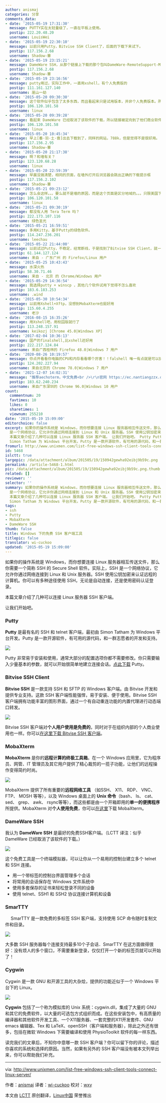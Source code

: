 ```yaml
---
author: anismaj
categories: 分享
comments_data:
- date: '2015-05-19 17:31:30'
  message: PUTTY实在太轻量级了，一直在平板上使用。
  postip: 222.20.48.20
  username: LouisWei
- date: '2015-05-19 22:30:10'
  message: 以前只用Putty，Bitvise SSH Client了，后面的下载下来试下。
  postip: 117.156.2.68
  username: Shadow-華
- date: '2015-05-19 23:15:21'
  message: DameWare SSH，从那个链接上下载的那个包叫DameWare-RemoteSupport-MobileGateway-v11.0.0-Eval.zip，400多M，怎么会这么大？？
  postip: 117.156.2.68
  username: Shadow-華
- date: '2015-05-19 23:16:56'
  message: putty用过，实际工作中，一直用xshell，有个人免费版的
  postip: 111.161.127.140
  username: 崖山一劫
- date: '2015-05-20 09:30:30'
  message: 这个软件似乎包含了太多东西，而且看起来只是试用版本，并非个人免费版本。所以不推荐了。
  postip: 106.120.101.58
  username: linux
- date: '2015-05-20 09:39:28'
  message: 看起来 DameWare 已经取消了该软件的下载，所以链接被定向到了他们商业软件上了。
  postip: 106.120.101.58
  username: linux
- date: '2015-05-20 10:45:34'
  message: 早上[番·羽·土·啬]出去下载到了，同样的网站，788k，但是觉得不是很好用。
  postip: 117.156.2.95
  username: Shadow-華
- date: '2015-05-20 21:17:38'
  message: 啊？和墙有关？
  postip: 123.120.68.28
  username: linux
- date: '2015-05-20 22:59:39'
  message: 早晨没搞清楚，相同的页面，在墙外打开后浏览器会跳出正确的下载提示框
  postip: 117.156.2.102
  username: Shadow-華
- date: '2015-05-21 09:23:12'
  message: 怎么会这样。。。要么就不是墙的原因，而是这个页面是区分地域的。。。只限美国下载。
  postip: 106.120.101.58
  username: linux
- date: '2015-05-21 09:30:19'
  message: 都没有人用 Tera Term 吗？
  postip: 222.173.107.116
  username: 绿色圣光
- date: '2015-05-21 16:59:51'
  message: 多用Kitty，基于Putty的绿色软件。
  postip: 114.247.236.201
  username: leechau
- date: '2015-05-22 21:44:00'
  message: 以前试过Putty，不稳定，经常断线，于是找到了Bitvise SSH Client，就一直用下来了。
  postip: 61.144.127.124
  username: 来自 - 广东广州 的 Firefox/Linux 用户
- date: '2015-05-25 10:43:43'
  message: 水深火热
  postip: 58.30.71.46
  username: 来自 - 北京 的 Chrome/Windows 用户
- date: '2015-05-29 14:36:54'
  message: 我选择putty + winscp ，其他几个软件试用下觉得不怎么喜欢
  postip: 183.6.183.253
  username: .wind
- date: '2015-05-30 10:54:34'
  message: 以前用Xshell+Xftp，没想到MobaXterm也挺好用
  postip: 115.60.4.255
  username: 老沙
- date: '2016-08-15 16:35:26'
  message: 用Xshell吧，用校园版就行了
  postip: 113.248.157.91
  username: keikozj [Chrome 45.0|Windows XP]
- date: '2017-02-04 10:36:13'
  message: 国产的finalshell,比xshell还好用
  postip: 222.217.124.84
  username: 来自广西桂林的 Firefox 48.0|Windows 7 用户
- date: '2020-08-26 10:19:57'
  message: 你点开看看你电脑的CPU和内存看看哪个厉害！！falshell 唯一有点就是可以执行命令一边上传文件 不用切换软件。
  postip: 124.202.227.94
  username: 来自北京的 Chrome 78.0|Windows 7 用户
- date: '2021-12-07 14:02:31'
  message: "推荐aechoterm，中文免费<br />\r\n官网 https://ec.nantiangzzx.com"
  postip: 183.62.240.234
  username: 来自广东深圳的 Chrome 96.0|Windows 10 用户
count:
  commentnum: 20
  favtimes: 10
  likes: 0
  sharetimes: 1
  viewnum: 255210
date: '2015-05-19 15:09:00'
editorchoice: false
excerpt: 如果你的操作系统是 Windows，而你想要连接 Linux 服务器相互传送文件，那么你需要一个简称 SSH 的 Secure Shell 软件。实际上，SSH
  是一个网络协议，它允许你通过网络连接到 Linux 和 Unix 服务器。SSH 使用公钥加密来认证远程的计算机。你可以有多种途径使用 SSH，无论是自动连接，还是使用密码认证登录。
  本篇文章介绍了几种可以连接 Linux 服务器 SSH 客户端。 让我们开始吧。 Putty Putty 是最有名的 SSH 和 telnet 客户端，最初由
  Simon Tatham 为 Windows 平台开发。Putty 是一款开源软件，有可用的源代码，和一群志愿者的开发和支
fromurl: http://www.unixmen.com/list-free-windows-ssh-client-tools-connect-linux-server/
id: 5468
islctt: true
largepic: /data/attachment/album/201505/19/150942gewha92eibj9b59c.png
permalink: /article-5468-1.html
pic: /data/attachment/album/201505/19/150942gewha92eibj9b59c.png.thumb.jpg
related: []
reviewer: ''
selector: ''
summary: 如果你的操作系统是 Windows，而你想要连接 Linux 服务器相互传送文件，那么你需要一个简称 SSH 的 Secure Shell 软件。实际上，SSH
  是一个网络协议，它允许你通过网络连接到 Linux 和 Unix 服务器。SSH 使用公钥加密来认证远程的计算机。你可以有多种途径使用 SSH，无论是自动连接，还是使用密码认证登录。
  本篇文章介绍了几种可以连接 Linux 服务器 SSH 客户端。 让我们开始吧。 Putty Putty 是最有名的 SSH 和 telnet 客户端，最初由
  Simon Tatham 为 Windows 平台开发。Putty 是一款开源软件，有可用的源代码，和一群志愿者的开发和支
tags:
- ssh
- Putty
- MobaXterm
- DameWare SSH
thumb: false
title: Windows 下的免费 SSH 客户端工具
titlepic: false
translator: wi-cuckoo
updated: '2015-05-19 15:09:00'
---
```


如果你的操作系统是 Windows，而你想要连接 Linux 服务器相互传送文件，那么你需要一个简称 SSH 的 Secure Shell 软件。实际上，SSH 是一个网络协议，它允许你通过网络连接到 Linux 和 Unix 服务器。SSH 使用公钥加密来认证远程的计算机。你可以有多种途径使用 SSH，无论是自动连接，还是使用密码认证登录。


本篇文章介绍了几种可以连接 Linux 服务器 SSH 客户端。


让我们开始吧。


### Putty


**Putty** 是最有名的 SSH 和 telnet 客户端，最初由 Simon Tatham 为 Windows 平台开发。Putty 是一款开源软件，有可用的源代码，和一群志愿者的开发和支持。


![](/data/attachment/album/201505/19/150942gewha92eibj9b59c.png)


Putty 非常易于安装和使用，通常大部分的配置选项你都不需要修改。你只需要输入少量基本的参数，就可以开始很简单地建立连接会话。[点此下载](http://www.chiark.greenend.org.uk/%7Esgtatham/putty/download.html) Putty。


### Bitvise SSH Client


**Bitvise SSH** 是一款支持 SSH 和 SFTP 的 Windows 客户端。由 Bitvise 开发和提供专业支持。这款 SSH 客户端性能强悍，易于安装、便于使用。Bitvise SSH 客户端拥有功能丰富的图形界面，通过一个有自动重连功能的内置代理进行动态端口转发。


![](/data/attachment/album/201505/19/150943ms5znjnn44cj46ij.png)


Bitvise SSH 客户端对**个人用户使用是免费的**，同时对于在组织内部的个人商业使用也一样。你可以[在这里下载 Bitvise SSH 客户端](http://www.bitvise.com/download-area)。


### MobaXterm


**MobaXterm** 是你的**远程计算的终极工具箱**。在一个 Windows 应用里，它为程序员、网管、IT 管理员及其它用户提供了精心裁剪的一揽子功能，让他们的远程操作变得简约时尚。


![](/data/attachment/album/201505/19/150943x43w9qzuquezg9um.png)


MobaXterm 提供了所有重要的**远程网络工具** （如SSH、 X11、 RDP、 VNC、 FTP、 MOSH 等等），以及 Windows 桌面上的 **Unix 命令**（bash、 ls、 cat、sed、 grep、 awk、 rsync等等），而这些都是由一个开箱即用的**单一的便携程序**所提供。MobaXterm 对**个人使用免费**，你可以[在这里](http://mobaxterm.mobatek.net/download.html)下载 MobaXterm。


### DameWare SSH


我认为 **DameWare SSH** 是最好的免费SSH客户端。（LCTT 译注：似乎 DameWare 已经取消了该软件的下载。）


![](/data/attachment/album/201505/19/150944x94nnl55gn15v922.png)


这个免费工具是一个终端模拟器，可以让你从一个易用的控制台建立多个 telnet 和 SSH 连接。


* 用一个带标签的控制台界面管理多个会话
* 将常用的会话保存在 Windows 文件系统中
* 使用多套保存的证书来轻松登录不同的设备
* 使用 telnet、SSH1 和 SSH2 协议连接计算机和设备


### SmarTTY


　 SmarTTY 是一款免费的多标签 SSH 客户端，支持使用 SCP 命令随时复制文件和目录。


![](/data/attachment/album/201505/19/150945h27rll2trx00g00m.png)


大多数 SSH 服务器每个连接支持最多10个子会话．SmarTTY 在这方面做得很好：没有烦人的多个窗口，不需要重新登录，仅仅打开一个新的标签页就可以开始了！


### Cygwin


Cygwin 是一款 GNU 和开源工具的大杂烩，提供的功能近似于一个 Windows 平台下的 Linux。


![](/data/attachment/album/201505/19/150946t44v4mx74v66v3xa.png)


**Cygwin** 包括了一个称为模拟库的 Unix 系统：cygwin.dll，集成了大量的 GNU 和其它的免费软件，以大量的可选包方式组织而成。在这些安装包中，有高质量的编译器和其他软件开发工具、一个X11服务器、一套完整的X11开发套件、GNU emacs 编辑器、Tex 和 LaTeX、openSSH（客户端和服务器），除此之外还有很多，包括在微软 Windows 下需要编译和使用 PhysioToolkit 软件的每一样东西。


读完我们的文章后，不知你中意哪一款 SSH 客户端？你可以留下你的评论，描述你喜欢的系统和选择的原因。当然，如果有另外的 SSH 客户端没有被本文列举出来，你可以帮助我们补充。




---


via: <http://www.unixmen.com/list-free-windows-ssh-client-tools-connect-linux-server/>


作者：[anismaj](http://www.unixmen.com/author/anis/) 译者：[wi-cuckoo](http://github.com/wi-cuckoo) 校对：[wxy](http://github.com/wxy)


本文由 [LCTT](http://github.com/LCTT/TranslateProject) 原创翻译，[Linux中国](http://linux.cn/) 荣誉推出